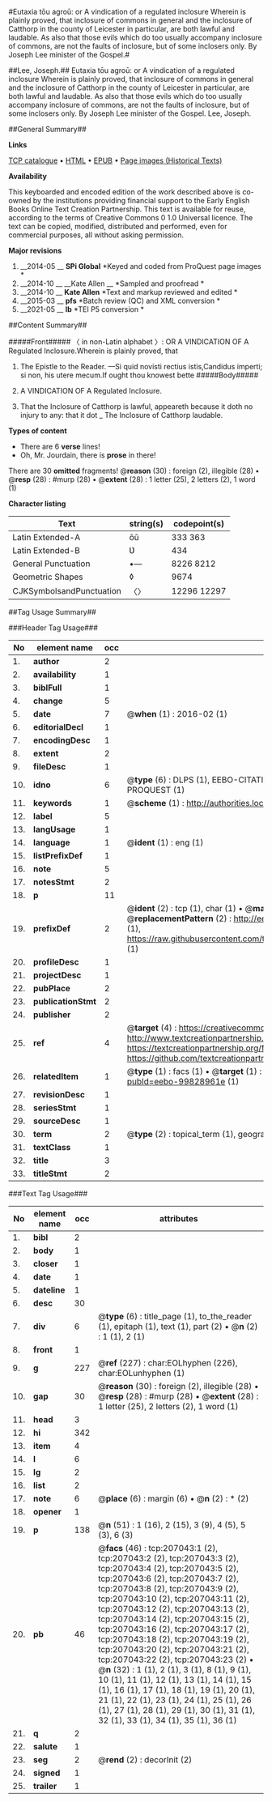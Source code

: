 #Eutaxia tōu agroū: or A vindication of a regulated inclosure Wherein is plainly proved, that inclosure of commons in general and the inclosure of Catthorp in the county of Leicester in particular, are both lawful and laudable. As also that those evils which do too usually accompany inclosure of commons, are not the faults of inclosure, but of some inclosers only. By Joseph Lee minister of the Gospel.#

##Lee, Joseph.##
Eutaxia tōu agroū: or A vindication of a regulated inclosure Wherein is plainly proved, that inclosure of commons in general and the inclosure of Catthorp in the county of Leicester in particular, are both lawful and laudable. As also that those evils which do too usually accompany inclosure of commons, are not the faults of inclosure, but of some inclosers only. By Joseph Lee minister of the Gospel.
Lee, Joseph.

##General Summary##

**Links**

[TCP catalogue](http://www.ota.ox.ac.uk/tcp/)  • 
[HTML](http://tei.it.ox.ac.uk/tcp/Texts-HTML/free/B25/B25727.html)  • 
[EPUB](http://tei.it.ox.ac.uk/tcp/Texts-EPUB/free/B25/B25727.epub) • 
[Page images (Historical Texts)](https://historicaltexts.jisc.ac.uk/eebo-99828961e)

**Availability**

This keyboarded and encoded edition of the work described above is co-owned by the
    institutions providing financial support to the Early English Books Online Text Creation
    Partnership. This text is available for reuse, according to the terms of  Creative Commons 0 1.0 Universal
    licence. The text can be copied, modified, distributed and performed, even for commercial
    purposes, all without asking permission.

**Major revisions**

1. __2014-05 __ __SPi Global__ *Keyed and coded from ProQuest page images *
1. __2014-10 __ __Kate Allen __ *Sampled and proofread *
1. __2014-10 __ __Kate Allen__ *Text and markup reviewed and edited *
1. __2015-03 __ __pfs__ *Batch review (QC) and XML conversion *
1. __2021-05 __ __lb__ *TEI P5 conversion *

##Content Summary##

#####Front#####
〈 in non-Latin alphabet 〉: OR A VINDICATION OF A Regulated Inclosure.Wherein is plainly proved, that
1. The Epistle to the Reader.
—Si quid novisti rectius istis,Candidus imperti; si non, his utere mecum.If ought thou knowest bette
#####Body#####

1. A VINDICATION OF A Regulated Inclosure.
1. That the Inclosure of Catthorp is lawful, appeareth because it doth no injury to any: that it dot
    _ The Inclosure of Catthorp laudable.

**Types of content**

  * There are 6 **verse** lines!
  * Oh, Mr. Jourdain, there is **prose** in there!

There are 30 **omitted** fragments! 
 @__reason__ (30) : foreign (2), illegible (28)  •  @__resp__ (28) : #murp (28)  •  @__extent__ (28) : 1 letter (25), 2 letters (2), 1 word (1)

**Character listing**


|Text|string(s)|codepoint(s)|
|---|---|---|
|Latin Extended-A|ōū|333 363|
|Latin Extended-B|Ʋ|434|
|General Punctuation|•—|8226 8212|
|Geometric Shapes|◊|9674|
|CJKSymbolsandPunctuation|〈〉|12296 12297|

##Tag Usage Summary##

###Header Tag Usage###

|No|element name|occ|attributes|
|---|---|---|---|
|1.|__author__|2||
|2.|__availability__|1||
|3.|__biblFull__|1||
|4.|__change__|5||
|5.|__date__|7| @__when__ (1) : 2016-02 (1)|
|6.|__editorialDecl__|1||
|7.|__encodingDesc__|1||
|8.|__extent__|2||
|9.|__fileDesc__|1||
|10.|__idno__|6| @__type__ (6) : DLPS (1), EEBO-CITATION (1), VID (1), EEBO-PROQUEST (1), STC (1), PROQUEST (1)|
|11.|__keywords__|1| @__scheme__ (1) : http://authorities.loc.gov/ (1)|
|12.|__label__|5||
|13.|__langUsage__|1||
|14.|__language__|1| @__ident__ (1) : eng (1)|
|15.|__listPrefixDef__|1||
|16.|__note__|5||
|17.|__notesStmt__|2||
|18.|__p__|11||
|19.|__prefixDef__|2| @__ident__ (2) : tcp (1), char (1)  •  @__matchPattern__ (2) : ([0-9\-]+):([0-9IVX]+) (1), (.+) (1)  •  @__replacementPattern__ (2) : http://eebo.chadwyck.com/downloadtiff?vid=$1&page=$2 (1), https://raw.githubusercontent.com/textcreationpartnership/Texts/master/tcpchars.xml#$1 (1)|
|20.|__profileDesc__|1||
|21.|__projectDesc__|1||
|22.|__pubPlace__|2||
|23.|__publicationStmt__|2||
|24.|__publisher__|2||
|25.|__ref__|4| @__target__ (4) : https://creativecommons.org/publicdomain/zero/1.0/ (1), http://www.textcreationpartnership.org/docs/. (1), https://textcreationpartnership.org/faq/#faq05 (1), https://github.com/textcreationpartnership (1)|
|26.|__relatedItem__|1| @__type__ (1) : facs (1)  •  @__target__ (1) : https://data.historicaltexts.jisc.ac.uk/view?pubId=eebo-99828961e (1)|
|27.|__revisionDesc__|1||
|28.|__seriesStmt__|1||
|29.|__sourceDesc__|1||
|30.|__term__|2| @__type__ (2) : topical_term (1), geographic_name (1)|
|31.|__textClass__|1||
|32.|__title__|3||
|33.|__titleStmt__|2||


###Text Tag Usage###

|No|element name|occ|attributes|
|---|---|---|---|
|1.|__bibl__|2||
|2.|__body__|1||
|3.|__closer__|1||
|4.|__date__|1||
|5.|__dateline__|1||
|6.|__desc__|30||
|7.|__div__|6| @__type__ (6) : title_page (1), to_the_reader (1), epitaph (1), text (1), part (2)  •  @__n__ (2) : 1 (1), 2 (1)|
|8.|__front__|1||
|9.|__g__|227| @__ref__ (227) : char:EOLhyphen (226), char:EOLunhyphen (1)|
|10.|__gap__|30| @__reason__ (30) : foreign (2), illegible (28)  •  @__resp__ (28) : #murp (28)  •  @__extent__ (28) : 1 letter (25), 2 letters (2), 1 word (1)|
|11.|__head__|3||
|12.|__hi__|342||
|13.|__item__|4||
|14.|__l__|6||
|15.|__lg__|2||
|16.|__list__|2||
|17.|__note__|6| @__place__ (6) : margin (6)  •  @__n__ (2) : * (2)|
|18.|__opener__|1||
|19.|__p__|138| @__n__ (51) : 1 (16), 2 (15), 3 (9), 4 (5), 5 (3), 6 (3)|
|20.|__pb__|46| @__facs__ (46) : tcp:207043:1 (2), tcp:207043:2 (2), tcp:207043:3 (2), tcp:207043:4 (2), tcp:207043:5 (2), tcp:207043:6 (2), tcp:207043:7 (2), tcp:207043:8 (2), tcp:207043:9 (2), tcp:207043:10 (2), tcp:207043:11 (2), tcp:207043:12 (2), tcp:207043:13 (2), tcp:207043:14 (2), tcp:207043:15 (2), tcp:207043:16 (2), tcp:207043:17 (2), tcp:207043:18 (2), tcp:207043:19 (2), tcp:207043:20 (2), tcp:207043:21 (2), tcp:207043:22 (2), tcp:207043:23 (2)  •  @__n__ (32) : 1 (1), 2 (1), 3 (1), 8 (1), 9 (1), 10 (1), 11 (1), 12 (1), 13 (1), 14 (1), 15 (1), 16 (1), 17 (1), 18 (1), 19 (1), 20 (1), 21 (1), 22 (1), 23 (1), 24 (1), 25 (1), 26 (1), 27 (1), 28 (1), 29 (1), 30 (1), 31 (1), 32 (1), 33 (1), 34 (1), 35 (1), 36 (1)|
|21.|__q__|2||
|22.|__salute__|1||
|23.|__seg__|2| @__rend__ (2) : decorInit (2)|
|24.|__signed__|1||
|25.|__trailer__|1||
